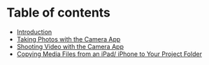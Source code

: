 # Table of contents

* [Introduction](README.md)
* [Taking Photos with the Camera App](taking-photos-with-iphone-ipade.md)
* [Shooting Video with the Camera App](using-the-ios-camera-app.md)
* [Copying Media Files from an iPad/ iPhone to Your Project Folder](copying-media-files-from-ipad-iphone-to-project-folder.md)
